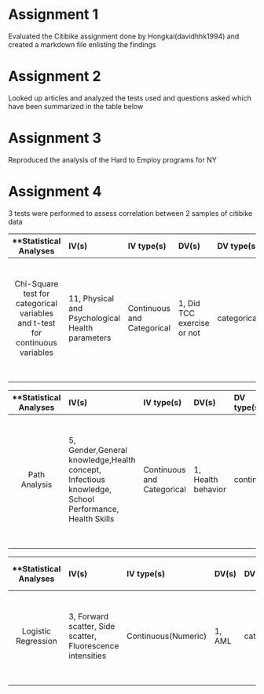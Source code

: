 # Assignment 1

Evaluated the Citibike assignment done by Hongkai(davidhhk1994) and created a markdown file enlisting the findings

# Assignment 2

Looked up articles and analyzed the tests used and questions asked which have been summarized in the table below

# Assignment 3

Reproduced the analysis of the Hard to Employ programs for NY

# Assignment 4

3 tests were performed to assess correlation between 2 samples of citibike data

| **Statistical Analyses	|  IV(s)  |  IV type(s) |  DV(s)  |  DV type(s)  |  Control Var | Control Var type  | Question to be answered | _H0_ | alpha | link to paper **| 
|:----------:|:----------|:------------|:-------------|:-------------|:------------|:------------- |:------------------|:----:|:-------:|:-------|
Chi-Square test for categorical variables and t-test for continuous variables	| 11, Physical and Psychological Health parameters | Continuous and Categorical | 1, Did TCC exercise or not| categorical | 4, age, Freshman/Sophomore,Engages continuosly in physical activity,HealthStatus  | Age-continuous (could also be categorical), Rest Categorical | 	Is Tai Chi effective on Physical and Psychological Health of College students | Physical and Psychological Health parameters of test groups <= Physical and Psychological Health parameters of control group | 0.05 | [Effectiveness of Tai Chi on Physical and Psychological Health of College Students: Results of a Randomized Controlled Trial](http://journals.plos.org/plosone/article?id=10.1371/journal.pone.0132605#pone-0132605-t003) |
  |||||||||

| **Statistical Analyses	|  IV(s)  |  IV type(s) |  DV(s)  |  DV type(s)  |  Control Var | Control Var type  | Question to be answered | _H0_ | alpha | link to paper **| 
|:----------:|:----------|:------------|:-------------|:-------------|:------------|:------------- |:------------------|:----:|:-------:|:-------|
Path Analysis	| 5, Gender,General knowledge,Health concept, Infectious knowledge, School Performance, Health Skills | Continuous and Categorical | 1, Health behavior | continuous |  1, Age | Continuous or Categorical  | 	Do Gender,General knowledge,Health concept, Infectious knowledge, School Performance, Health Skills have an effect on health behaviors in adolescents | Gender,General knowledge,Health concept, Infectious knowledge, School Performance, Health Skills have no significal direct or indirect effect on Health Behaviour in Adolescents | 0.05 | [Path Analysis to Identify Factors Influencing Health Skills and Behaviors in Adolescents](http://journals.plos.org/plosone/article?id=10.1371/journal.pone.0104406) |
  |||||||||


| **Statistical Analyses	|  IV(s)  |  IV type(s) |  DV(s)  |  DV type(s)  |  Control Var | Control Var type  | Question to be answered | _H0_ | alpha | link to paper **| 
|:----------:|:----------|:------------|:-------------|:-------------|:------------|:------------- |:------------------|:----:|:-------:|:-------|
Logistic Regression	| 3, Forward scatter, Side scatter, Fluorescence intensities  | Continuous(Numeric) | 1, AML | categorical |  2, Cell size(forward scatter); Cell granuality(side scatter) | numeric  | 	How to accurately predict the specific subtype of AML? | AUCs of the ROC and PR curves are the same | 0.05 | [Path Analysis to Identify Factors Influencing Health Skills and Behaviors in Adolescents](http://journals.plos.org/plosone/article?id=10.1371/journal.pone.0104406) |
  |||||||||


